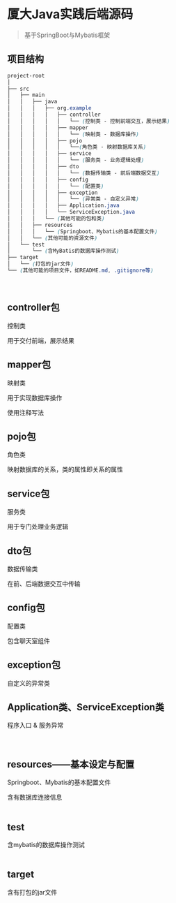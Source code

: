 # 厦大Java实践后端源码
> 基于SpringBoot与Mybatis框架

## 项目结构
```css
project-root
│
├── src
│   ├── main
│   │   ├── java
│   │   │   ├── org.example
│   │   │   │   ├── controller
│   │   │   │   │   └── (控制类 - 控制前端交互，展示结果)
│   │   │   │   ├── mapper
│   │   │   │   │   └── (映射类 - 数据库操作)
│   │   │   │   ├── pojo
│   │   │   │   │   └──(角色类 - 映射数据库关系)
│   │   │   │   ├── service
│   │   │   │   │   └── (服务类 - 业务逻辑处理)
│   │   │   │   ├── dto
│   │   │   │   │   └── (数据传输类 - 前后端数据交互)
│   │   │   │   ├── config
│   │   │   │   │   └── (配置类)
│   │   │   │   ├── exception
│   │   │   │   │   └── (异常类 - 自定义异常)
│   │   │   │   ├── Application.java
│   │   │   │   └── ServiceException.java
│   │   │   └── (其他可能的包和类)
│   │   ├── resources
│   │   │   └── (Springboot、Mybatis的基本配置文件)
│   │   └── (其他可能的资源文件)
│   └── test
│       └── (含MyBatis的数据库操作测试)
├── target
│   └── (打包的jar文件)
└── (其他可能的项目文件，如README.md, .gitignore等)
```
<br/>

## controller包
控制类

用于交付前端，展示结果
<br/>

## mapper包
映射类

用于实现数据库操作

使用注释写法
<br/>

## pojo包
角色类

映射数据库的关系，类的属性即关系的属性
<br/>

## service包
服务类

用于专门处理业务逻辑
<br/>

## dto包
数据传输类

在前、后端数据交互中传输
<br/>

## config包
配置类

包含聊天室组件
<br/>

## exception包
自定义的异常类
<br/>

## Application类、ServiceException类
程序入口 & 服务异常
<br/>
<br/>
<br/>

## resources——基本设定与配置
Springboot、Mybatis的基本配置文件

含有数据库连接信息
<br/>
<br/>
## test
含mybatis的数据库操作测试
<br/>
<br/>
## target
含有打包的jar文件
<br/>
<br/>
